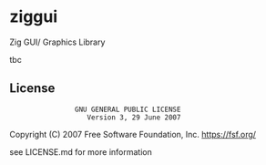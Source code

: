 # ziggui
Zig GUI/ Graphics Library

tbc

## License

                    GNU GENERAL PUBLIC LICENSE
                       Version 3, 29 June 2007

 Copyright (C) 2007 Free Software Foundation, Inc. <https://fsf.org/>

 see LICENSE.md for more information
